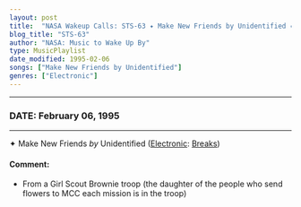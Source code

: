 ```yaml
---
layout: post
title:  "NASA Wakeup Calls: STS-63 ✦ Make New Friends by Unidentified ✷ February 06, 1995"
blog_title: "STS-63"
author: "NASA: Music to Wake Up By"
type: MusicPlaylist
date_modified: 1995-02-06
songs: ["Make New Friends by Unidentified"]
genres: ["Electronic"]
---
```


----
### DATE: February 06, 1995
----
✦ Make New Friends *by* Unidentified ([Electronic](https://www.discogs.com/genre/Electronic): [Breaks](https://www.discogs.com/style/Breaks)) <a target="blank_" href="https://www.discogs.com/Flevans-Make-New-Friends-EP/release/376203">
    <i class="fas fa-compact-disc"
       title="Discogs entry for this song"
       alt="Discogs entry for this song"
       style="font-size: 1.1em;"></i></a>
    

#### Comment:
* From a Girl Scout Brownie troop (the daughter of the people who send flowers to MCC each mission is in the troop)



<br/>
<center>
	<a target="_blank"
	   href="https://twitter.com/intent/tweet?hashtags=Space,NASA,Playlist,NASAWakeupCalls,SpaceProgram&text=🚀 {{ page.author}}, {{ page.title }}. {{ site.url }}{{ page.url }}&via=nasawakeupcalls"><i class="fab fa-twitter" title="Tweet this page" alt="Tweet this page" style="font-size: 1.3em;"></i></a>
	&nbsp; 	<i class="fas fa-user-astronaut" style="font-size: 1.5em;"></i> &nbsp;
    <a id="custom_amazon_link"
       type="amzn" search="#"
       category="popular music">
    <i class="fab fa-amazon" style="font-size: 1.3em;"></i></a>
</center>

<!-- Randomly resolve an individual entry from a song array -->
<script src="/assets/javascript/seedrandom.min.js"></script>
<script>
  var wake_me_up = ["Make New Friends by Unidentified"];
  var prng = new Math.seedrandom();
  function randomSong() {
    song = wake_me_up[Math.floor(Math.random() * wake_me_up.length)];
    var amazon_link = document.getElementById("custom_amazon_link");
    amazon_link.setAttribute("search", song);
  }
  window.onload = randomSong();
</script>
